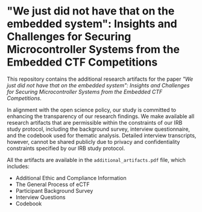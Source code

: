 # "We just did not have that on the embedded system": Insights and Challenges for Securing Microcontroller Systems from the Embedded CTF Competitions

This repository contains the additional research artifacts for the paper _"We just did not have that on the embedded system": Insights and Challenges for Securing Microcontroller Systems from the Embedded CTF Competitions_.

In alignment with the open science policy, our study is committed to enhancing the transparency of our research findings. 
We make available all research artifacts that are permissible within the constraints of our IRB study protocol, including the background survey, interview questionnaire, and the codebook used for thematic analysis. 
Detailed interview transcripts, however, cannot be shared publicly due to privacy and confidentiality constraints specified by our IRB study protocol.

All the artifacts are available in the `additional_artifacts.pdf` file, which includes:
- Additional Ethic and Compliance Information
- The General Process of eCTF
- Participant Background Survey
- Interview Questions
- Codebook
